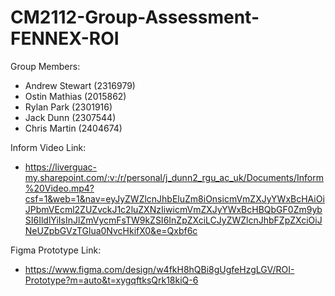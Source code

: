 # CM2112-Group-Assessment-FENNEX-ROI

Group Members:
- Andrew Stewart  (2316979)
- Ostin Mathias   (2015862)
- Rylan Park      (2301916)
- Jack Dunn       (2307544)
- Chris Martin    (2404674)

Inform Video Link: 
- https://liverguac-my.sharepoint.com/:v:/r/personal/j_dunn2_rgu_ac_uk/Documents/Inform%20Video.mp4?csf=1&web=1&nav=eyJyZWZlcnJhbEluZm8iOnsicmVmZXJyYWxBcHAiOiJPbmVEcml2ZUZvckJ1c2luZXNzIiwicmVmZXJyYWxBcHBQbGF0Zm9ybSI6IldlYiIsInJlZmVycmFsTW9kZSI6InZpZXciLCJyZWZlcnJhbFZpZXciOiJNeUZpbGVzTGlua0NvcHkifX0&e=Qxbf6c
 
Figma Prototype Link:
- https://www.figma.com/design/w4fkH8hQBi8gUgfeHzgLGV/ROI-Prototype?m=auto&t=xygqftksQrk18kiQ-6
